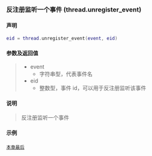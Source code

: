 ### 反注册监听一个事件 (**thread\.unregister\_event**)


#### 声明
```lua
eid = thread.unregister_event(event, eid)
```


#### 参数及返回值
> - event
>   - 字符串型，代表事件名
> - eid
>   - 整数型，事件 id，可以用于反注册监听该事件


#### 说明
> 反注册监听一个事件  


#### 示例  
[`本章最后`](/Handbook/thread/README.md)  

